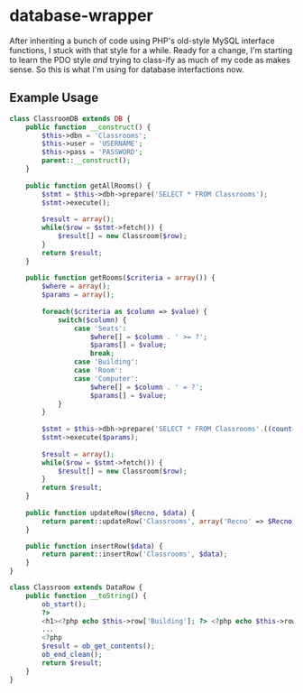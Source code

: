 database-wrapper
================

After inheriting a bunch of code using PHP's old-style MySQL interface functions, I stuck with that style for a while. Ready for a change, I'm starting to learn the PDO style *and* trying to class-ify as much of my code as makes sense. So this is what I'm using for database interfactions now.

Example Usage
-------------

```php
class ClassroomDB extends DB {
	public function __construct() {
		$this->dbn = 'Classrooms';
		$this->user = 'USERNAME';
		$this->pass = 'PASSWORD';
		parent::__construct();
	}
	
	public function getAllRooms() {
		$stmt = $this->dbh->prepare('SELECT * FROM Classrooms');
		$stmt->execute();
		
		$result = array();
		while($row = $stmt->fetch()) {
			$result[] = new Classroom($row);
		}
		return $result;
	}
	
	public function getRooms($criteria = array()) {
		$where = array();
		$params = array();
		
		foreach($criteria as $column => $value) {
			switch($column) {
				case 'Seats':
					$where[] = $column . ' >= ?';
					$params[] = $value;
					break;
				case 'Building':
				case 'Room':
				case 'Computer':
					$where[] = $column . ' = ?';
					$params[] = $value;
			}
		}
		
		$stmt = $this->dbh->prepare('SELECT * FROM Classrooms'.((count($params) > 0) ? ' WHERE ' . join(' AND ', $where) : ''));
		$stmt->execute($params);
		
		$result = array();
		while($row = $stmt->fetch()) {
			$result[] = new Classroom($row);
		}
		return $result;
	}
	
	public function updateRow($Recno, $data) {
		return parent::updateRow('Classrooms', array('Recno' => $Recno), $data);
	}

	public function insertRow($data) {
		return parent::insertRow('Classrooms', $data);
	}
}
```

```php
class Classroom extends DataRow {
	public function __toString() {
		ob_start();
		?>
		<h1><?php echo $this->row['Building']; ?> <?php echo $this->row['Room']; ?></h1>
		...
		<?php
		$result = ob_get_contents();
		ob_end_clean();
		return $result;
	}
}
```

